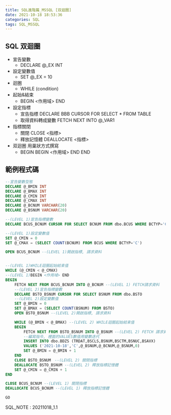 ```yaml
---
title: SQL進階篇_MSSQL [双迴圈]
date: 2021-10-18 18:53:36
categories: SQL
tags: SQL_MSSQL
---
```


## SQL 双迴圈

<!--more-->

-   宣告變數
    -   DECLARE @\_EX INT
-   設定變數值
    -   SET @\_EX = 10
-   迴圈
    -   WHILE (condition)
-   起始&結束
    -   BEGIN <作用域> END
-   設定指標
    -   宣告指標 DECLARE BBB CURSOR FOR SELECT \* FROM TABLE
    -   取得資料轉成變數 FETCH NEXT INTO @\_VAR1
-   指標關閉
    -   關閉 CLOSE <指標>
    -   釋放記憶體 DEALLOCATE <指標>
-   双迴圈 用巢狀方式撰寫
    -   BEGIN BEGIN <作用域> END END

## 範例程式碼

```SQL
--宣告變數型態
DECLARE @_BMIN INT
DECLARE @_BMAX INT
DECLARE @_CMIN INT
DECLARE @_CMAX INT
DECLARE @_BCNUM VARCHAR(20)
DECLARE @_BSNUM VARCHAR(20)

--(LEVEL 1)宣告指標變數
DECLARE BCUS_BCNUM CURSOR FOR SELECT BCNUM FROM dbo.BCUS WHERE BCTYP='C'

--(LEVEL 1)設定變數值
SET @_CMIN = 0
SET @_CMAX = (SELECT COUNT(BCNUM) FROM BCUS WHERE BCTYP='C')

OPEN BCUS_BCNUM --(LEVEL 1)開啟指標, 請求資料


--(LEVEL 1)WHILE迴圈起始結束值
WHILE (@_CMIN < @_CMAX)
--(LEVEL 1)BEGIN <作用域> END
BEGIN
	FETCH NEXT FROM BCUS_BCNUM INTO	@_BCNUM --(LEVEL 1) FETCH請求資料
	--(LEVEL 2)宣告指標變數
	DECLARE BSTO_BSNUM CURSOR FOR SELECT BSNUM FROM dbo.BSTO
	--(LEVEL 2)設定變數值
	SET @_BMIN = 0
	SET @_BMAX = (SELECT COUNT(BSNUM) FROM BSTO)
	OPEN BSTO_BSNUM --(LEVEL 2)開啟指標, 請求資料

	WHILE (@_BMIN < @_BMAX) --(LEVEL 2) WHILE迴圈起始結束值
	BEGIN
		FETCH NEXT FROM BSTO_BSNUM INTO	@_BSNUM --(LEVEL 2) FETCH 請求資料, 把資料變設定成變數
		--編寫指令, 裡面的VALUES數值用變數迭代
		INSERT INTO dbo.BDZS (TRDAT,BSCLS,BSNUM,BSCTM,BSNUC,BSAVX)
		VALUES ('2021-10-18','C',@_BSNUM,@_BCNUM,@_BSNUM,0)
		SET @_BMIN = @_BMIN + 1
	END
	CLOSE BSTO_BSNUM　--(LEVEL 2) 關閉指標
	DEALLOCATE BSTO_BSNUM --(LEVEL 2) 釋放指標記憶體
	SET @_CMIN = @_CMIN + 1
END

CLOSE BCUS_BCNUM --(LEVEL 1) 關閉指標
DEALLOCATE BCUS_BCNUM --(LEVEL 1) 釋放指標記憶體

GO
```

SQL_NOTE : 20211018_1.1
